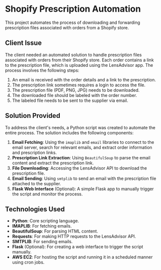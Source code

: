 # Shopify Prescription Automation

This project automates the process of downloading and forwarding prescription files associated with orders from a Shopify store. 

## Client Issue

The client needed an automated solution to handle prescription files associated with orders from their Shopify store. Each order contains a link to the prescription file, which is uploaded using the LensAdvisor app. The process involves the following steps:

1. An email is received with the order details and a link to the prescription.
2. The prescription link sometimes requires a login to access the file.
3. The prescription file (PDF, PNG, JPG) needs to be downloaded.
4. The downloaded file should be labeled with the order number.
5. The labeled file needs to be sent to the supplier via email.

## Solution Provided

To address the client's needs, a Python script was created to automate the entire process. The solution includes the following components:

1. **Email Fetching**: Using the `imaplib` and `email` libraries to connect to the email server, search for relevant emails, and extract order information and prescription links.
2. **Prescription Link Extraction**: Using `BeautifulSoup` to parse the email content and extract the prescription link.
3. **File Downloading**: Accessing the LensAdvisor API to download the prescription file.
4. **Email Sending**: Using `smtplib` to send an email with the prescription file attached to the supplier.
5. **Flask Web Interface** (Optional): A simple Flask app to manually trigger the script and monitor the process.

## Technologies Used

- **Python**: Core scripting language.
- **IMAPLIB**: For fetching emails.
- **BeautifulSoup**: For parsing HTML content.
- **Requests**: For making HTTP requests to the LensAdvisor API.
- **SMTPLIB**: For sending emails.
- **Flask** (Optional): For creating a web interface to trigger the script manually.
- **AWS EC2**: For hosting the script and running it in a scheduled manner using cron jobs.
